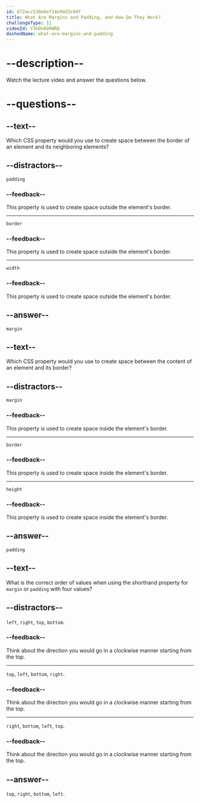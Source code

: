 ```yaml
---
id: 672acc538e6ef24e9dd3c94f
title: What Are Margins and Padding, and How Do They Work?
challengeType: 11
videoId: Y3kOn6bRWRQ
dashedName: what-are-margins-and-padding
---
```


# --description--

Watch the lecture video and answer the questions below.

# --questions--

## --text--

Which CSS property would you use to create space between the border of an element and its neighboring elements?

## --distractors--

`padding`

### --feedback--

This property is used to create space outside the element's border.

---

`border`

### --feedback--

This property is used to create space outside the element's border.

---

`width`

### --feedback--

This property is used to create space outside the element's border.

## --answer--

`margin`

## --text--

Which CSS property would you use to create space between the content of an element and its border?

## --distractors--

`margin`

### --feedback--

This property is used to create space inside the element's border.

---

`border`

### --feedback--

This property is used to create space inside the element's border.

---

`height`

### --feedback--

This property is used to create space inside the element's border.

## --answer--

`padding`

## --text--

What is the correct order of values when using the shorthand property for `margin` or `padding` with four values?

## --distractors--

`left`, `right`, `top`, `bottom`.

### --feedback--

Think about the direction you would go in a clockwise manner starting from the top.

---

`top`, `left`, `bottom`, `right`.

### --feedback--

Think about the direction you would go in a clockwise manner starting from the top.

---

`right`, `bottom`, `left`, `top`.

### --feedback--

Think about the direction you would go in a clockwise manner starting from the top.

## --answer--

`top`, `right`, `bottom`, `left`.

